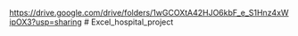 https://drive.google.com/drive/folders/1wGCOXtA42HJO6kbF_e_S1Hnz4xWipOX3?usp=sharing # Excel_hospital_project
